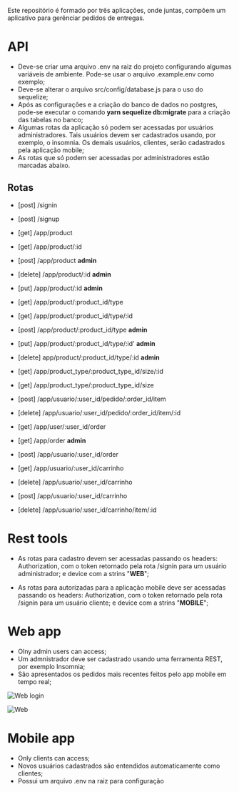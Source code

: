 Este repositório é formado por três aplicações, onde juntas, compôem um aplicativo para gerênciar pedidos de entregas. 


# API

* Deve-se criar uma arquivo .env na raiz do projeto configurando algumas variáveis de ambiente. Pode-se usar o arquivo .example.env como exemplo;
* Deve-se alterar o arquivo src/config/database.js para o uso do sequelize;
* Após as configurações e a criação do banco de dados no postgres, pode-se executar o comando **yarn sequelize db:migrate** para a criação das tabelas no banco;
* Algumas rotas da aplicação só podem ser acessadas por usuários administradores. Tais usuários devem ser cadastrados usando, por exemplo, o insomnia. Os demais usuários, clientes, serão cadastrados pela aplicação mobile;
* As rotas que só podem ser acessadas por administradores estão marcadas abaixo.


## Rotas

- [post] /signin
- [post] /signup

- [get] /app/product
- [get] /app/product/:id
- [post] /app/product **admin**

- [delete] /app/product/:id **admin**
- [put] /app/product/:id **admin**

- [get] /app/product/:product_id/type 
- [get] /app/product/:product_id/type/:id 
- [post] /app/product/:product_id/type **admin**
- [put] /app/product/:product_id/type/:id' **admin**
- [delete] app/product/:product_id/type/:id **admin**

- [get] /app/product_type/:product_type_id/size/:id
- [get] /app/product_type/:product_type_id/size

- [post] /app/usuario/:user_id/pedido/:order_id/item 
- [delete] /app/usuario/:user_id/pedido/:order_id/item/:id 

- [get] /app/user/:user_id/order
- [get] /app/order **admin**
- [post] /app/usuario/:user_id/order

- [get] /app/usuario/:user_id/carrinho
- [delete] /app/usuario/:user_id/carrinho

- [post] /app/usuario/:user_id/carrinho
- [delete] /app/usuario/:user_id/carrinho/item/:id

# Rest tools

* As rotas para cadastro devem ser acessadas passando os headers: Authorization, com o token retornado pela rota /signin para um usuário administrador; e device com a strins "**WEB**";

* As rotas para autorizadas para a aplicação mobile deve ser acessadas passando os headers: Authorization, com o token retornado pela rota /signin para um usuário cliente; e device com a strins "**MOBILE**";

# Web app

* Olny admin users can access;
* Um admnistrador deve ser cadastrado usando uma ferramenta REST, por exemplo Insomnia;
* São apresentados os pedidos mais recentes feitos pelo app mobile em tempo real;

![Web login](https://user-images.githubusercontent.com/18239349/60768811-9107df80-a09e-11e9-9522-445c2a04ad72.png)

![Web](https://user-images.githubusercontent.com/18239349/60768823-af6ddb00-a09e-11e9-8903-f90098a76e71.png)


# Mobile app

* Only clients can access;
* Novos usuários cadastrados são entendidos automaticamente como clientes;
* Possui um arquivo .env na raiz para configuração
